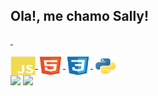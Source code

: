 ## Ola!, me chamo Sally!

<div>
  <a href="https://github.com/Sallysssss">
  <img heigth="180cm" src"https://github-readme-stats.vercel.app/api?usernames=Sallysssss&show_icons=true&theme=midnight-purple_all_commits=true&count_private=true"/>
  <img heigth="180cm" src"https://github-readme-stats.vercel.app/api/top-langs/?usernames=Sallysssss&show_icons=true&layout=count=16&theme=midnight-purple"/>
</div>
    
<div style="display: inline_block"><br>
  <img align="center" alt="Sallysssss-Js" height="30" width="40" src="https://raw.githubusercontent.com/devicons/devicon/master/icons/javascript/javascript-plain.svg">
  <img align="center" alt="Sallysssss-HTML" height="30" width="40" src="https://raw.githubusercontent.com/devicons/devicon/master/icons/html5/html5-original.svg">
  <img align="center" alt="Sallysssss-CSS" height="30" width="40" src="https://raw.githubusercontent.com/devicons/devicon/master/icons/css3/css3-original.svg">
  <img align="center" alt="Sallysssss-Python" height="30" width="40" src="https://raw.githubusercontent.com/devicons/devicon/master/icons/python/python-original.svg">
</div>
 
<div> 
   <a href = "mailto:rayannemarilialima@gmail.com"><img src="https://img.shields.io/badge/-Gmail-%23333?style=for-the-badge&logo=gmail&logoColor=white" target="_blank"></a>
   <a href="www.linkedin.com/in/rayanne-marília-82b56730b" target="_blank"><img src="https://img.shields.io/badge/-LinkedIn-%230077B5?style=for-the-badge&logo=linkedin&logoColor=white" target="_blank"></a> 
  
</div>
